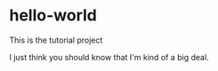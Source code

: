 # hello-world
This is the tutorial project

I just think you should know that I'm kind of a big deal.
